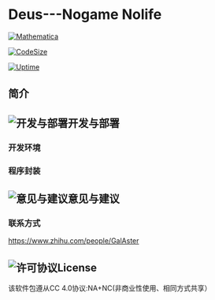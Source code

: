# Deus---Nogame Nolife

[![Mathematica](https://img.shields.io/badge/Mathematica-%3E%3D10.0-brightgreen.svg)](https://www.wolfram.com/mathematica/) 

[![CodeSize](https://img.shields.io/github/size/webcaetano/craft/build/phaser-craft.min.js.svg)](https://www.wolfram.com/mathematica/) 

[![Uptime](https://img.shields.io/uptimerobot/ratio/m778918918-3e92c097147760ee39d02d36.svg)](https://www.wolfram.com/mathematica/) 

## 简介



## ![开发与部署](http://image.flaticon.com/icons/png/32/180/180012.png)开发与部署
### 开发环境

### 程序封装

## ![意见与建议](http://image.flaticon.com/icons/png/32/179/179966.png)意见与建议

### 联系方式

https://www.zhihu.com/people/GalAster

## ![许可协议](http://image.flaticon.com/icons/png/32/180/180005.png)License

该软件包遵从CC 4.0协议:NA+NC(非商业性使用、相同方式共享）